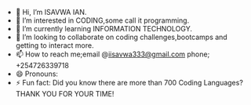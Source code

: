 - 👋 Hi, I’m ISAVWA IAN.
- 👀 I’m interested in CODING,some call it programming.
- 🌱 I’m currently learning INFORMATION TECHNOLOGY.
- 💞️ I’m looking to collaborate on coding challenges,bootcamps and getting to interact more.
- 📫 How to reach me;email @iisavwa333@gmail.com phone; +254726339718
- 😄 Pronouns: 
- ⚡ Fun fact: Did you know there are more than 700 Coding Languages?
THANK YOU FOR YOUR TIME!
